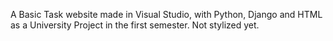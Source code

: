 A Basic Task website made in Visual Studio, with Python, Django and HTML as a University Project in the first semester.
Not stylized yet.
